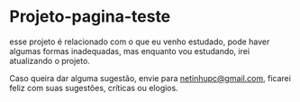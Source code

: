 # Projeto-pagina-teste

esse projeto é relacionado com o que eu venho estudado, pode haver algumas formas inadequadas, mas enquanto vou estudando, irei atualizando o projeto.

Caso queira dar alguma sugestão, envie para netinhupc@gmail.com, ficarei feliz com suas sugestões, críticas ou elogios.
